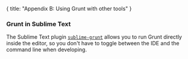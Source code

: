 {
  title: "Appendix B: Using Grunt with other tools"
}

### Grunt in Sublime Text

The Sublime Text plugin [`sublime-grunt`](https://github.com/tvooo/sublime-grunt) allows you to run Grunt directly inside the editor, so you don't have to toggle between the IDE and the command line when developing.